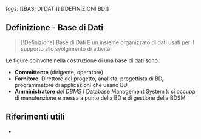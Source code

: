 *tags*: [[BASI DI DATI]] [[DEFINIZIONI BD]]

## Definizione - Base di Dati

> [!Definizione] Base di Dati
> É un insieme organizzato di dati usati per il supporto allo svolgimento di attività

Le figure coinvolte nella costruzione di una base di dati sono:
* **Committente** (dirigente, operatore)
* **Fornitore**: Direttore del progetto, analista, progettista di BD, programmatore di applicazioni che usano BD
* **Amministratore** *del DBMS* ( Database Management System ): si occupa di manutenzione e messa a punto della BD e di gestione della BDSM
## Riferimenti utili

* 